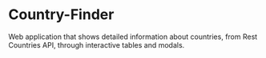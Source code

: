 # Country-Finder
Web application that shows detailed information about countries, from Rest Countries API, through interactive tables and modals.
